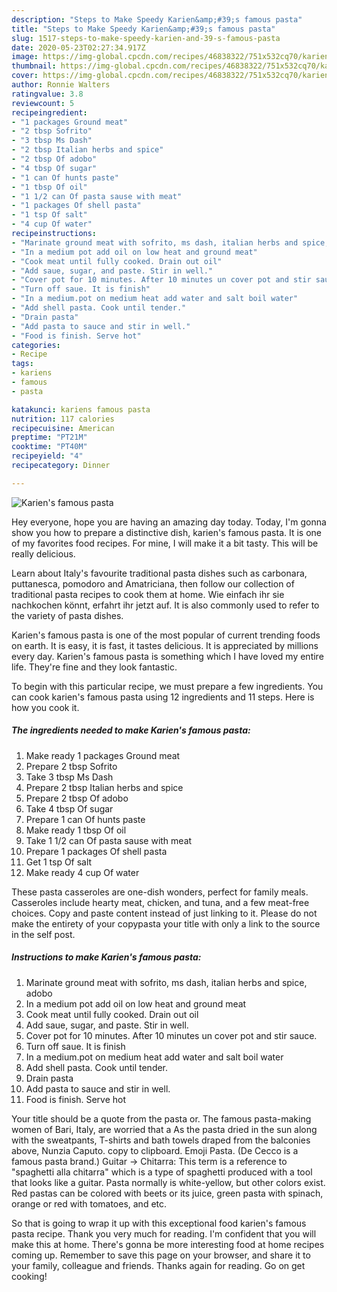 ```yaml
---
description: "Steps to Make Speedy Karien&amp;#39;s famous pasta"
title: "Steps to Make Speedy Karien&amp;#39;s famous pasta"
slug: 1517-steps-to-make-speedy-karien-and-39-s-famous-pasta
date: 2020-05-23T02:27:34.917Z
image: https://img-global.cpcdn.com/recipes/46838322/751x532cq70/kariens-famous-pasta-recipe-main-photo.jpg
thumbnail: https://img-global.cpcdn.com/recipes/46838322/751x532cq70/kariens-famous-pasta-recipe-main-photo.jpg
cover: https://img-global.cpcdn.com/recipes/46838322/751x532cq70/kariens-famous-pasta-recipe-main-photo.jpg
author: Ronnie Walters
ratingvalue: 3.8
reviewcount: 5
recipeingredient:
- "1 packages Ground meat"
- "2 tbsp Sofrito"
- "3 tbsp Ms Dash"
- "2 tbsp Italian herbs and spice"
- "2 tbsp Of adobo"
- "4 tbsp Of sugar"
- "1 can Of hunts paste"
- "1 tbsp Of oil"
- "1 1/2 can Of pasta sause with meat"
- "1 packages Of shell pasta"
- "1 tsp Of salt"
- "4 cup Of water"
recipeinstructions:
- "Marinate ground meat with sofrito, ms dash, italian herbs and spice, adobo"
- "In a medium pot add oil on low heat and ground meat"
- "Cook meat until fully cooked. Drain out oil"
- "Add saue, sugar, and paste. Stir in well."
- "Cover pot for 10 minutes. After 10 minutes un cover pot and stir sauce."
- "Turn off saue. It is finish"
- "In a medium.pot on medium heat add water and salt boil water"
- "Add shell pasta. Cook until tender."
- "Drain pasta"
- "Add pasta to sauce and stir in well."
- "Food is finish. Serve hot"
categories:
- Recipe
tags:
- kariens
- famous
- pasta

katakunci: kariens famous pasta 
nutrition: 117 calories
recipecuisine: American
preptime: "PT21M"
cooktime: "PT40M"
recipeyield: "4"
recipecategory: Dinner

---
```



![Karien&#39;s famous pasta](https://img-global.cpcdn.com/recipes/46838322/751x532cq70/kariens-famous-pasta-recipe-main-photo.jpg)

Hey everyone, hope you are having an amazing day today. Today, I'm gonna show you how to prepare a distinctive dish, karien&#39;s famous pasta. It is one of my favorites food recipes. For mine, I will make it a bit tasty. This will be really delicious.

Learn about Italy&#39;s favourite traditional pasta dishes such as carbonara, puttanesca, pomodoro and Amatriciana, then follow our collection of traditional pasta recipes to cook them at home. Wie einfach ihr sie nachkochen könnt, erfahrt ihr jetzt auf. It is also commonly used to refer to the variety of pasta dishes.

Karien&#39;s famous pasta is one of the most popular of current trending foods on earth. It is easy, it is fast, it tastes delicious. It is appreciated by millions every day. Karien&#39;s famous pasta is something which I have loved my entire life. They're fine and they look fantastic.


To begin with this particular recipe, we must prepare a few ingredients. You can cook karien&#39;s famous pasta using 12 ingredients and 11 steps. Here is how you cook it.

<!--inarticleads1-->

##### The ingredients needed to make Karien&#39;s famous pasta:

1. Make ready 1 packages Ground meat
1. Prepare 2 tbsp Sofrito
1. Take 3 tbsp Ms Dash
1. Prepare 2 tbsp Italian herbs and spice
1. Prepare 2 tbsp Of adobo
1. Take 4 tbsp Of sugar
1. Prepare 1 can Of hunts paste
1. Make ready 1 tbsp Of oil
1. Take 1 1/2 can Of pasta sause with meat
1. Prepare 1 packages Of shell pasta
1. Get 1 tsp Of salt
1. Make ready 4 cup Of water


These pasta casseroles are one-dish wonders, perfect for family meals. Casseroles include hearty meat, chicken, and tuna, and a few meat-free choices. Copy and paste content instead of just linking to it. Please do not make the entirety of your copypasta your title with only a link to the source in the self post. 

<!--inarticleads2-->

##### Instructions to make Karien&#39;s famous pasta:

1. Marinate ground meat with sofrito, ms dash, italian herbs and spice, adobo
1. In a medium pot add oil on low heat and ground meat
1. Cook meat until fully cooked. Drain out oil
1. Add saue, sugar, and paste. Stir in well.
1. Cover pot for 10 minutes. After 10 minutes un cover pot and stir sauce.
1. Turn off saue. It is finish
1. In a medium.pot on medium heat add water and salt boil water
1. Add shell pasta. Cook until tender.
1. Drain pasta
1. Add pasta to sauce and stir in well.
1. Food is finish. Serve hot


Your title should be a quote from the pasta or. The famous pasta-making women of Bari, Italy, are worried that a As the pasta dried in the sun along with the sweatpants, T-shirts and bath towels draped from the balconies above, Nunzia Caputo. copy to clipboard. Emoji Pasta. (De Cecco is a famous pasta brand.) Guitar → Chitarra: This term is a reference to &#34;spaghetti alla chitarra&#34; which is a type of spaghetti produced with a tool that looks like a guitar. Pasta normally is white-yellow, but other colors exist. Red pastas can be colored with beets or its juice, green pasta with spinach, orange or red with tomatoes, and etc. 

So that is going to wrap it up with this exceptional food karien&#39;s famous pasta recipe. Thank you very much for reading. I'm confident that you will make this at home. There's gonna be more interesting food at home recipes coming up. Remember to save this page on your browser, and share it to your family, colleague and friends. Thanks again for reading. Go on get cooking!
